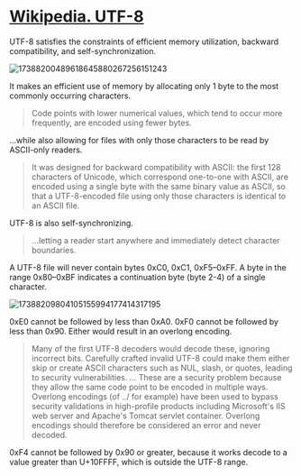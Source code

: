 # [Wikipedia. UTF-8](https://en.wikipedia.org/wiki/UTF-8)

UTF-8 satisfies the constraints of efficient memory utilization, backward compatibility, and self-synchronization.

![17388200489618645880267256151243](https://github.com/user-attachments/assets/0bccc5d7-5bf4-4de7-9419-19930253106d)

It makes an efficient use of memory by allocating only 1 byte to the most commonly occurring characters.

> Code points with lower numerical values, which tend to occur more frequently, are encoded using fewer bytes.

...while also allowing for files with only those characters to be read by ASCII-only readers.

> It was designed for backward compatibility with ASCII: the first 128 characters of Unicode, which correspond one-to-one with ASCII, are encoded using a single byte with the same binary value as ASCII, so that a UTF-8-encoded file using only those characters is identical to an ASCII file.

UTF-8 is also self-synchronizing.

> ...letting a reader start anywhere and immediately detect character boundaries.

A UTF-8 file will never contain bytes 0xC0, 0xC1, 0xF5–0xFF. A byte in the range 0x80–0xBF indicates a continuation byte (byte 2-4) of a single character.

![17388209804105155994177414317195](https://github.com/user-attachments/assets/fe51839a-7bc5-493b-b244-94062225aab3)

0xE0 cannot be followed by less than 0xA0. 0xF0 cannot be followed by less than 0x90. Either would result in an overlong encoding.

> Many of the first UTF-8 decoders would decode these, ignoring incorrect bits. Carefully crafted invalid UTF-8 could make them either skip or create ASCII characters such as NUL, slash, or quotes, leading to security vulnerabilities. ... These are a security problem because they allow the same code point to be encoded in multiple ways. Overlong encodings (of ../ for example) have been used to bypass security validations in high-profile products including Microsoft's IIS web server and Apache's Tomcat servlet container. Overlong encodings should therefore be considered an error and never decoded.

0xF4 cannot be followed by 0x90 or greater, because it works decode to a value greater than U+10FFFF, which is outside the UTF-8 range.
